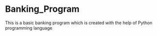 # Banking_Program
This is a basic banking program which is created with the help of Python programming language
